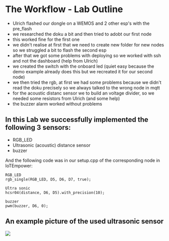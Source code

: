 # The Workflow - Lab Outline
+ Ulrich flashed our dongle on a WEMOS and 2 other esp's with the pre_flash
+ we researched the doku a bit and then tried to adobt our first node
+ this worked fine for the first one
+ we didn't realise at first that we need to create new folder for new nodes so we struggled a bit to flash the second esp
+ after that we got some problems with deploying so we worked with ssh and not the dashboard (help from Ulrich)
+ we created the switch with the onboard led (quiet easy because the demo example already does this but we recreated it for our second node)
+ we then tried the rgb, at first we had some problems because we didn't read the doku precisely so we always talked to the wrong node in mqtt
+ for the acoustic distanc sensor we to build an voltage divider, so we needed some resistors from Ulrich (and some help)
+ the buzzer alarm worked without problems


## In this Lab we successfully implemented the following 3 sensors:
+ RGB_LED
+ Ultrasonic (acoustic) distance sensor
+ buzzer

And the following code was in our setup.cpp of the corresponding node in IoTEmpower:

````
RGB_LED
rgb_single(RGB_LED, D5, D6, D7, true);

Ultra sonic
hcsr04(distance, D6, D5).with_precision(10);

buzzer
pwm(buzzer, D6, 0);
````

## An example picture of the used ultrasonic sensor
![](https://github.com/pasci199601815/IoTMadlmayrNigl/blob/master/Lab-Exercises/Lab06/acoustic.jpg)
